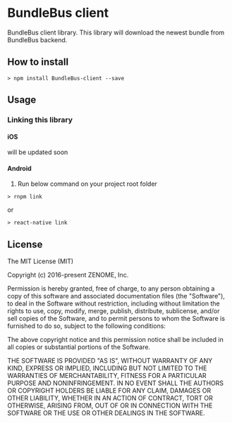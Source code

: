 # BundleBus client #
BundleBus client library. This library will download the newest bundle from BundleBus backend.

## How to install ##
~~~~
> npm install BundleBus-client --save
~~~~

## Usage ##
### Linking this library ###
#### iOS ####
will be updated soon


#### Android ####
1. Run below command on your project root folder
~~~~
> rnpm link
~~~~
  or
~~~~
> react-native link
~~~~

## License
The MIT License (MIT)

Copyright (c) 2016-present ZENOME, Inc.

Permission is hereby granted, free of charge, to any person obtaining a copy of this software and associated documentation files (the "Software"), to deal in the Software without restriction, including without limitation the rights to use, copy, modify, merge, publish, distribute, sublicense, and/or sell copies of the Software, and to permit persons to whom the Software is furnished to do so, subject to the following conditions:

The above copyright notice and this permission notice shall be included in all copies or substantial portions of the Software.

THE SOFTWARE IS PROVIDED "AS IS", WITHOUT WARRANTY OF ANY KIND, EXPRESS OR IMPLIED, INCLUDING BUT NOT LIMITED TO THE WARRANTIES OF MERCHANTABILITY, FITNESS FOR A PARTICULAR PURPOSE AND NONINFRINGEMENT. IN NO EVENT SHALL THE AUTHORS OR COPYRIGHT HOLDERS BE LIABLE FOR ANY CLAIM, DAMAGES OR OTHER LIABILITY, WHETHER IN AN ACTION OF CONTRACT, TORT OR OTHERWISE, ARISING FROM, OUT OF OR IN CONNECTION WITH THE SOFTWARE OR THE USE OR OTHER DEALINGS IN THE SOFTWARE.

